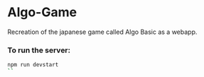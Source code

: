 # Algo-Game

Recreation of the japanese game called Algo Basic as a webapp.

### To run the server:
```bash
npm run devstart
``